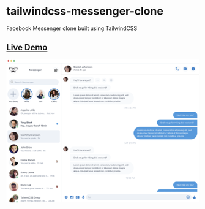 # tailwindcss-messenger-clone
Facebook Messenger clone built using TailwindCSS

## [Live Demo](https://codesandbox.io/s/github/ravisankarchinnam/tailwindcss-messenger-clone)

<a href="https://codesandbox.io/s/github/ravisankarchinnam/tailwindcss-messenger-clone"><img src="./tailwindcss-messenger-clone.png" alt="Facebook Messenger clone built using TailwindCSS" /></a>
